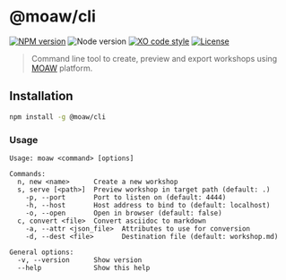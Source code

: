 # @moaw/cli

[![NPM version](https://img.shields.io/npm/v/@moaw/cli.svg)](https://www.npmjs.com/package/@moaw/cli)
![Node version](https://img.shields.io/node/v/@moaw/cli.svg)
[![XO code style](https://img.shields.io/badge/code_style-XO-5ed9c7.svg)](https://github.com/sindresorhus/xo)
[![License](https://img.shields.io/badge/license-MIT-blue.svg)](LICENSE)

> Command line tool to create, preview and export workshops using [MOAW](https://aka.ms/moaw) platform.

## Installation

```bash
npm install -g @moaw/cli
```

### Usage

```
Usage: moaw <command> [options]

Commands:
  n, new <name>      Create a new workshop
  s, serve [<path>]  Preview workshop in target path (default: .)
    -p, --port       Port to listen on (default: 4444)
    -h, --host       Host address to bind to (default: localhost)
    -o, --open       Open in browser (default: false)
  c, convert <file>  Convert asciidoc to markdown
    -a, --attr <json_file>  Attributes to use for conversion
    -d, --dest <file>       Destination file (default: workshop.md)

General options:
  -v, --version      Show version
  --help             Show this help
```

